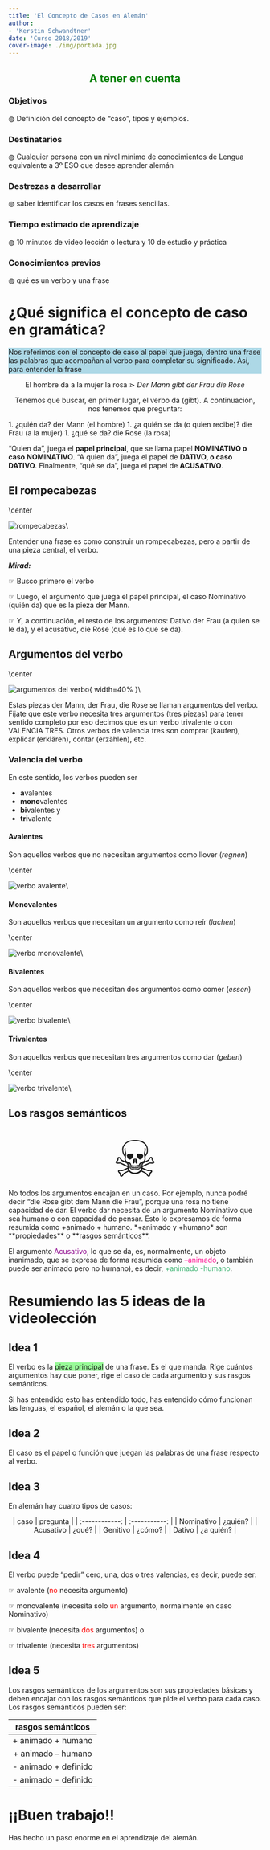 ```yaml
---
title: 'El Concepto de Casos en Alemán'
author:
- 'Kerstin Schwandtner'
date: 'Curso 2018/2019'
cover-image: ./img/portada.jpg
---
```


<h2 style="color: green; text-align: center;">A tener en cuenta</h2>

<h3 id="info">Objetivos</h3> 

&#9677; Definición del concepto de “caso”, tipos y ejemplos.

<h3 id="info">Destinatarios</h3>

&#9677; Cualquier persona con un nivel mínimo de conocimientos de Lengua equivalente a 3º ESO que desee aprender alemán

<h3 id="info">Destrezas a desarrollar</h3>

&#9677; saber identificar los casos en frases sencillas.

<h3 id="info">Tiempo estimado de aprendizaje</h3>

&#9677; 10 minutos de video lección o lectura y 10 de estudio y práctica

<h3 id="info">Conocimientos previos</h3>

&#9677; qué es un verbo y una frase

# ¿Qué significa el concepto de caso en gramática?

<div style="background-color:lightblue">
Nos referimos con el concepto de caso al papel que juega, dentro una frase las palabras que acompañan al verbo para completar su significado. Así, para entender la frase
</div>

<div align="center">

El hombre da a la mujer la rosa &#8919; *Der Mann gibt der Frau die Rose*

Tenemos que buscar, en primer lugar, <span class="underline">el verbo da (gibt)</span>. A continuación, nos tenemos que preguntar:

</div>

<div class="shaded">
1. ¿quién da? der Mann (el hombre)
1. ¿a quién se da (o quien recibe)? die Frau (a la mujer)
1. ¿qué se da? die Rose (la rosa)
</div>

“Quien da”, juega el **papel principal**, que se llama papel **NOMINATIVO o caso NOMINATIVO**. “A quien da”, juega el papel de **DATIVO, o caso DATIVO**. Finalmente, “qué se da”, juega el papel de **ACUSATIVO**.
 
## El rompecabezas

\center

![rompecabezas](img/rompecabezas.PNG)\

Entender una frase es como construir un <span class="underline">rompecabezas</span>, pero a partir de una pieza central, el verbo. 

<strong><em>Mirad:</em></strong>

<p>&#9758; Busco primero el verbo</p>
<p>&#9758; Luego, el argumento que juega el papel principal, el caso Nominativo (quién da) que es la pieza der Mann.</p>
<p>&#9758; Y, a continuación, el resto de los argumentos: Dativo der Frau (a quien se le da), y el acusativo, die Rose (qué es lo que se da).</p>

## Argumentos del verbo

\center

![argumentos del verbo](img/argumentos.PNG){ width=40% }\


Estas piezas der Mann, der Frau, die Rose se llaman argumentos del verbo. Fíjate que este verbo necesita tres argumentos (tres piezas) para tener sentido completo por eso decimos que es un verbo trivalente o con VALENCIA TRES. Otros verbos de valencia tres son comprar (kaufen), explicar (erklären), contar (erzählen), etc.


### Valencia del verbo

En este sentido, los verbos pueden ser 

* <strong>a</strong>valentes
* <strong>mono</strong>valentes 
* <strong>bi</strong>valentes y 
* <strong>tri</strong>valente

#### Avalentes

Son aquellos verbos que no necesitan argumentos como llover (*regnen*)

\center

![verbo avalente](img/avalente.PNG)\ 

#### Monovalentes

Son aquellos verbos que necesitan un argumento como reír (*lachen*)

\center

![verbo monovalente](img/monovalente.PNG)\

#### Bivalentes

Son aquellos verbos que necesitan dos argumentos como comer (*essen*)

\center

![verbo bivalente](img/bivalente.PNG)\

#### Trivalentes

Son aquellos verbos que necesitan tres argumentos como dar (*geben*)

\center

![verbo trivalente](img/trivalente.PNG)\

## Los rasgos semánticos

<center><span style='font-size:100px;'>&#9760;</span></center>
No todos los argumentos encajan en un caso. Por ejemplo, nunca podré decir “die Rose gibt dem Mann die Frau”, porque una rosa no tiene capacidad de dar. El verbo dar necesita de un argumento Nominativo que sea humano o con capacidad de pensar. Esto lo expresamos de forma resumida como +animado + humano. *+animado y +humano* son **propiedades** o **rasgos semánticos**.

El argumento <font style="color: darkmagenta"> Acusativo</font>, lo que se da, es, normalmente, un objeto inanimado, que se expresa de forma resumida como <font style="color: deeppink">–animado</font>, o también puede ser animado pero no humano), es decir, <font style="color: mediumseagreen">+animado -humano</font>.

# Resumiendo las 5 ideas de la videolección

## Idea 1

El verbo es la <font style="background-color: palegreen"> pieza principal</font> de una frase. Es el que manda. Rige cuántos argumentos hay que poner, rige el caso de cada argumento y sus rasgos semánticos. 

Si has entendido esto has entendido todo, has entendido cómo funcionan las lenguas, el español, el alemán o la que sea.

## Idea 2

El caso es el papel o función que juegan las palabras de una frase respecto al verbo. 

## Idea 3

En alemán hay cuatro tipos de casos:

<center>
| caso           | pregunta      |
| :------------: | :-----------: |
| Nominativo     | ¿quién?       |
| Acusativo      | ¿qué?         |
| Genitivo       | ¿cómo?        |
| Dativo         | ¿a quién?     |
</center>


## Idea 4

El verbo puede “pedir” cero, una, dos o tres valencias, es decir, puede ser:

<p>&#9758; avalente (<font style="color: red">no</font> necesita argumento)</p>
<p>&#9758; monovalente (necesita sólo <font style="color: red">un</font> argumento, normalmente en caso Nominativo)</p>
<p>&#9758; bivalente (necesita <font style="color: red">dos</font> argumentos) o</p>
<p>&#9758; trivalente (necesita <font style="color: red">tres</font> argumentos)</p>


## Idea 5

Los rasgos semánticos de los argumentos son sus propiedades básicas y deben encajar con los rasgos semánticos que pide el verbo para cada caso. Los rasgos semánticos pueden ser:

<div>

|rasgos semánticos|
|:----:|
|+ animado + humano|
|+ animado – humano|
|- animado + definido|
|- animado - definido|

</div>

# ¡¡Buen trabajo!!

Has hecho un paso enorme en el aprendizaje del alemán.